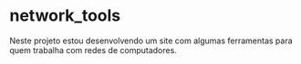 # network_tools
Neste projeto estou desenvolvendo um site com algumas ferramentas para quem trabalha com redes de computadores.
